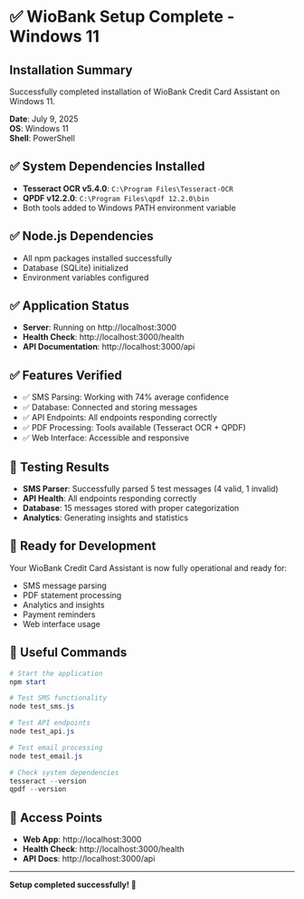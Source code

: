 # ✅ WioBank Setup Complete - Windows 11

## Installation Summary
Successfully completed installation of WioBank Credit Card Assistant on Windows 11.

**Date**: July 9, 2025  
**OS**: Windows 11  
**Shell**: PowerShell

## ✅ System Dependencies Installed
- **Tesseract OCR v5.4.0**: `C:\Program Files\Tesseract-OCR`
- **QPDF v12.2.0**: `C:\Program Files\qpdf 12.2.0\bin`
- Both tools added to Windows PATH environment variable

## ✅ Node.js Dependencies
- All npm packages installed successfully
- Database (SQLite) initialized
- Environment variables configured

## ✅ Application Status
- **Server**: Running on http://localhost:3000
- **Health Check**: http://localhost:3000/health
- **API Documentation**: http://localhost:3000/api

## ✅ Features Verified
- ✅ SMS Parsing: Working with 74% average confidence
- ✅ Database: Connected and storing messages
- ✅ API Endpoints: All endpoints responding correctly
- ✅ PDF Processing: Tools available (Tesseract OCR + QPDF)
- ✅ Web Interface: Accessible and responsive

## 🧪 Testing Results
- **SMS Parser**: Successfully parsed 5 test messages (4 valid, 1 invalid)
- **API Health**: All endpoints responding correctly
- **Database**: 15 messages stored with proper categorization
- **Analytics**: Generating insights and statistics

## 🚀 Ready for Development
Your WioBank Credit Card Assistant is now fully operational and ready for:
- SMS message parsing
- PDF statement processing
- Analytics and insights
- Payment reminders
- Web interface usage

## 🔧 Useful Commands
```powershell
# Start the application
npm start

# Test SMS functionality
node test_sms.js

# Test API endpoints
node test_api.js

# Test email processing
node test_email.js

# Check system dependencies
tesseract --version
qpdf --version
```

## 📱 Access Points
- **Web App**: http://localhost:3000
- **Health Check**: http://localhost:3000/health
- **API Docs**: http://localhost:3000/api

---
**Setup completed successfully! 🎉**
